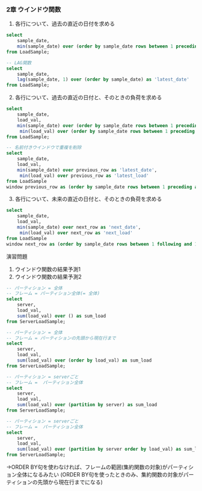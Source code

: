 ### 2章 ウインドウ関数
1. 各行について、過去の直近の日付を求める
```sql
select
	sample_date,
	min(sample_date) over (order by sample_date rows between 1 preceding and 1 preceding) as 'latest_date'
from LoadSample;

-- LAG関数
select
	sample_date,
	lag(sample_date, 1) over (order by sample_date) as 'latest_date'
from LoadSample;
```

2. 各行について、過去の直近の日付と、そのときの負荷を求める
```sql
select
	sample_date,
	load_val,
	min(sample_date) over (order by sample_date rows between 1 preceding and 1 preceding) as 'latest_date',
	 min(load_val) over (order by sample_date rows between 1 preceding and 1 preceding) as 'latest_load'
from LoadSample;

-- 名前付きウインドウで重複を削除
select
	sample_date,
	load_val,
	min(sample_date) over previous_row as 'latest_date',
	 min(load_val) over previous_row as 'latest_load'
from LoadSample
window previous_row as (order by sample_date rows between 1 preceding and 1 preceding);
```

3. 各行について、未来の直近の日付と、そのときの負荷を求める
```sql
select
	sample_date,
	load_val,
	min(sample_date) over next_row as 'next_date',
	 min(load_val) over next_row as 'next_load'
from LoadSample
window next_row as (order by sample_date rows between 1 following and 1 following);
```

演習問題
1. ウインドウ関数の結果予測1 
2. ウインドウ関数の結果予測2
```sql
-- パーティション = 全体
-- フレーム = パーティション全体(= 全体)
select
	server,
	load_val,
	sum(load_val) over () as sum_load
from ServerLoadSample;

-- パーティション = 全体
-- フレーム = パーティションの先頭から現在行まで
select
	server,
	load_val,
	sum(load_val) over (order by load_val) as sum_load
from ServerLoadSample;

-- パーティション = serverごと
-- フレーム =  パーティション全体
select
	server,
	load_val,
	sum(load_val) over (partition by server) as sum_load
from ServerLoadSample;

-- パーティション = serverごと
-- フレーム =  パーティション全体
select
	server,
	load_val,
	sum(load_val) over (partition by server order by load_val) as sum_load
from ServerLoadSample;
```
→ORDER BY句を使わなければ、フレームの範囲(集約関数の対象)がパーティション全体になるみたい
(ORDER BY句を使ったときのみ、集約関数の対象がパーティションの先頭から現在行までになる)